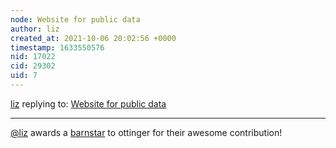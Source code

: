 ```yaml
---
node: Website for public data
author: liz
created_at: 2021-10-06 20:02:56 +0000
timestamp: 1633550576
nid: 17022
cid: 29302
uid: 7
---
```




[liz](../profile/liz) replying to: [Website for public data](../notes/ottinger/08-30-2018/website-for-public-data)

----
[@liz](/profile/liz) awards a <a href="//publiclab.org/wiki/barnstars">barnstar</a> to ottinger for their awesome contribution!